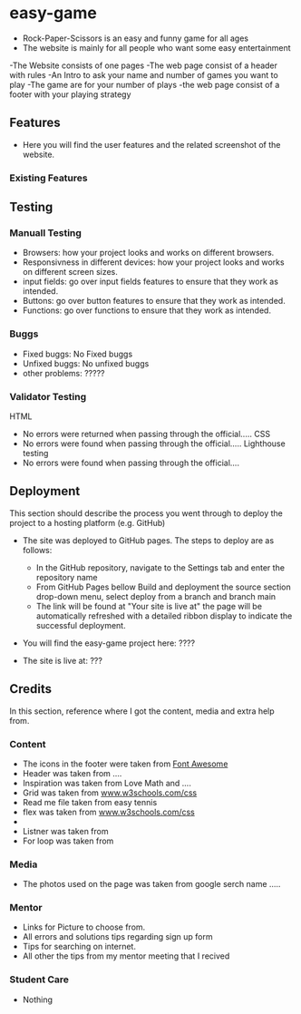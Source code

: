 # easy-game

- Rock-Paper-Scissors is an easy and funny game for all ages
- The website is mainly for all people who want some easy entertainment

-The Website consists of one pages
-The web page consist of a header with rules
-An Intro to ask your name and number of games you want to play
-The game are for your number of plays 
-the web page consist of a footer with your playing strategy

## Features 
- Here you will find the user features and the related screenshot of the website.

### Existing Features

## Testing
### Manuall Testing

- Browsers: how your project looks and works on different browsers.
- Responsivness in different devices: how your project looks and works on different screen sizes.
- input fields: go over input fields features to ensure that they work as intended.
- Buttons: go over button features to ensure that they work as intended.
- Functions: go over functions to ensure that they work as intended.

### Buggs

- Fixed buggs: No Fixed buggs
- Unfixed buggs: No unfixed buggs 
- other problems: ?????

### Validator Testing

HTML
  - No errors were returned when passing through the official.....
CSS
  - No errors were found when passing through the official.....
Lighthouse testing
  - No errors were found when passing through the official....

## Deployment

This section should describe the process you went through to deploy the project to a hosting platform (e.g. GitHub) 

- The site was deployed to GitHub pages. The steps to deploy are as follows: 
  - In the GitHub repository, navigate to the Settings tab and enter the repository name
  - From GitHub Pages bellow Build and deployment the source section drop-down menu, select deploy from a branch and branch main
  - The link will be found at "Your site is live at" the page will be automatically refreshed with a detailed ribbon display to indicate the successful deployment.

- You will find the easy-game project here: ????
- The site is live at: ???

## Credits 

In this section, reference where I got the content, media and extra help from.

### Content 

- The icons in the footer were taken from [Font Awesome](https://fontawesome.com/)
- Header was taken from ....
- Inspiration was taken from Love Math and ....
- Grid was taken from www.w3schools.com/css
- Read me file taken from easy tennis
- flex was taken from www.w3schools.com/css
- 
- Listner was taken from
- For loop was taken from

### Media

- The photos used on the page was taken from google serch name .....

### Mentor
- Links for Picture to choose from.
- All errors and solutions tips regarding sign up form
- Tips for searching on internet.
- All other the tips from my mentor meeting that I recived

### Student Care
- Nothing

  
